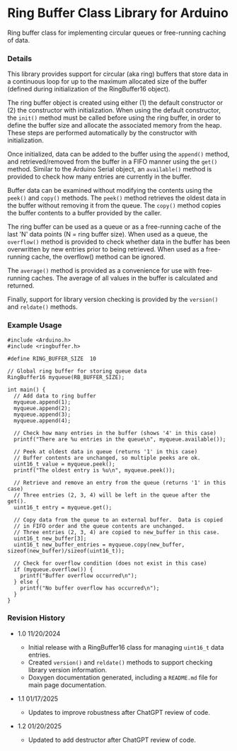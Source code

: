# Ring Buffer Class Library for Arduino

Ring buffer class for implementing circular queues or free-running
caching of data.

### Details

This library provides support for circular (aka ring) buffers
that store data in a continuous loop for up to the maximum allocated
size of the buffer (defined during initialization of the RingBuffer16
object).

The ring buffer object is created using either (1) the default constructor
or (2) the constructor with initialization.  When using the default 
constructor, the `init()` method must be called before using the ring
buffer, in order to define the buffer size and allocate the associated 
memory from the heap.  These steps are performed automatically by the 
constructor with initialization.

Once initialized, data can be added to the buffer using the `append()`
method, and retrieved/removed from the buffer in a FIFO manner using the
`get()` method.  Similar to the Arduino Serial object, an `available()`
method is provided to check how many entries are currently in the 
buffer.

Buffer data can be examined without modifying the contents using
the `peek()` and `copy()` methods.  The `peek()` method retrieves the 
oldest data in the buffer without removing it from the queue.  The `copy()`
method copies the buffer contents to a buffer provided by the caller.

The ring buffer can be used as a queue or as a free-running cache of
the last 'N' data points (N = ring buffer size).  When used as a queue,
the `overflow()` method is provided to check whether data in the buffer
has been overwritten by new entries prior to being retrieved.  When
used as a free-running cache, the overflow() method can be ignored.

The `average()` method is provided as a convenience for use with
free-running caches.  The average of all values in the buffer is 
calculated and returned.

Finally, support for library version checking is provided by the
`version()` and `reldate()` methods.

### Example Usage

    #include <Arduino.h>
    #include <ringbuffer.h>

    #define RING_BUFFER_SIZE  10

    // Global ring buffer for storing queue data
    RingBuffer16 myqueue(RB_BUFFER_SIZE);

    int main() {
      // Add data to ring buffer
      myqueue.append(1);
      myqueue.append(2);
      myqueue.append(3);
      myqueue.append(4);

      // Check how many entries in the buffer (shows '4' in this case)
      printf("There are %u entries in the queue\n", myqueue.available());

      // Peek at oldest data in queue (returns '1' in this case)
      // Buffer contents are unchanged, so multiple peeks are ok.
      uint16_t value = myqueue.peek();
      printf("The oldest entry is %u\n", myqueue.peek());

      // Retrieve and remove an entry from the queue (returns '1' in this case)
      // Three entries (2, 3, 4) will be left in the queue after the get().
      uint16_t entry = myqueue.get();

      // Copy data from the queue to an external buffer.  Data is copied
      // in FIFO order and the queue contents are unchanged.
      // Three entries (2, 3, 4) are copied to new_buffer in this case.
      uint16_t new_buffer[3];
      uint16_t new_buffer_entries = myqueue.copy(new_buffer, sizeof(new_buffer)/sizeof(uint16_t));

      // Check for overflow condition (does not exist in this case)
      if (myqueue.overflow()) {
        printf("Buffer overflow occurred\n");
      } else {
        printf("No buffer overflow has occurred\n");
      }
    }


### Revision History

* 1.0  11/20/2024
	- Initial release with a RingBuffer16 class for managing 
      `uint16_t` data entries.
	- Created `version()` and `reldate()` methods to support checking
      library version information.
    - Doxygen documentation generated, including a `README.md` file
      for main page documentation.

* 1.1	01/17/2025
	- Updates to improve robustness after ChatGPT review of code.

* 1.2 01/20/2025
  - Updated to add destructor after ChatGPT review of code.



